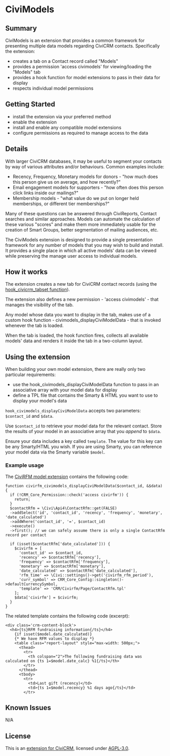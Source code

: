 # CiviModels

## Summary
CiviModels is an extension that provides a common framework for presenting multiple data models regarding CiviCRM contacts. Specifically the extension:

- creates a tab on a Contact record called "Models"
- provides a permission 'access civimodels' for viewing/loading the "Models" tab
- provides a hook function for model extensions to pass in their data for display
- respects individual model permissions

## Getting Started
- install the extension via your preferred method
- enable the extension
- install and enable any compatible model extensions
- configure permissions as required to manage access to the data

## Details
With larger CiviCRM databases, it may be useful to segment your contacts by way of various attributes and/or behaviours. Common examples include:

- Recency, Frequency, Monetary models for donors - "how much does this person give us on average, and how recently?"
- Email engagement models for supporters - "how often does this person click links inside our mailings?"
- Membership models - "what value do we put on longer held memberships, or different tier memberships?"

Many of these questions can be answered through CiviReports, Contact searches and similar approaches. Models can automate the calculation
of these various "scores" and make them more immediately usable for the creation of Smart Groups, better segmentation of mailing audiences, etc.

The CiviModels extension is designed to provide a single presentation framework for any number of models that you may wish to build and install.
It provides a single place in which all active models' data can be viewed while preserving the manage user access to individual models.

## How it works
The extension creates a new tab for CiviCRM contact records (using the [hook_civicrm_tabset function](https://docs.civicrm.org/dev/en/latest/hooks/hook_civicrm_tabset/)).

The extension also defines a new permission - 'access civimodels' - that manages the visibility of the tab.

Any model whose data you want to display in the tab, makes use of a custom hook function - civimodels_displayCiviModelData - that is invoked whenever the tab is loaded.

When the tab is loaded, the hook function fires, collects all available models' data and renders
it inside the tab in a two-column layout.

## Using the extension

When building your own model extension, there are really only two particular requirements:
- use the hook_civimodels_displayCiviModelData function to pass in an associative array with your model data for display
- define a TPL file that contains the Smarty &amp; HTML you want to use to display your model's data

`hook_civimodels_displayCiviModelData` accepts two parameters: `$contact_id` and `$data`.

Use `$contact_id` to retrieve your model data for the relevant contact. Store the results of your model in an associative array that you _append_ to `$data`.

Ensure your data includes a key called `template`. The value for this key can be any Smarty/HTML you wish. If you are using Smarty, you can reference your model data via the Smarty variable `$model`.

### Example usage

The [CiviRFM model extension](https://github.com/australiangreens/civirfm) contains the following code:

```
function civirfm_civimodels_displayCiviModelData($contact_id, &$data) {
  if (!CRM_Core_Permission::check('access civirfm')) {
    return;
  }
  $contactRfm = \Civi\Api4\ContactRfm::get(FALSE)
  ->addSelect('id', 'contact_id', 'recency', 'frequency', 'monetary', 'date_calculated')
  ->addWhere('contact_id', '=', $contact_id)
  ->execute()
  ->first(); // we can safely assume there is only a single ContactRfm record per contact

  if (isset($contactRfm['date_calculated'])) {
    $civirfm = [
      'contact_id' => $contact_id,
      'recency' => $contactRfm['recency'],
      'frequency' => $contactRfm['frequency'],
      'monetary' => $contactRfm['monetary'],
      'date_calculated' => $contactRfm['date_calculated'],
      'rfm_time' => \Civi::settings()->get('civirfm_rfm_period'),
      'curr_symbol' => CRM_Core_Config::singleton()->defaultCurrencySymbol,
      'template' => 'CRM/Civirfm/Page/ContactRfm.tpl'
    ];
    $data['civirfm'] = $civirfm;
  }
}
```
The related template contains the following code (excerpt):
```
<div class='crm-content-block'>
  <h4>{ts}RFM fundraising information{/ts}</h4>
    {if isset($model.date_calculated)}
    {* We have RFM values to display *}
    <table class="report-layout" style="max-width: 500px;">
      <thead>
        <tr>
          <th colspan="2">The following fundraising data was calculated on {ts 1=$model.date_calc} %1{/ts}</th>
        </tr>
      </thead>
      <tbody>
        <tr>
          <td>Last gift (recency)</td>
          <td>{ts 1=$model.recency} %1 days ago{/ts}</td>
        </tr>
```

## Known Issues
N/A

## License
This is an [extension for CiviCRM](https://docs.civicrm.org/sysadmin/en/latest/customize/extensions/), licensed under [AGPL-3.0](LICENSE.txt).